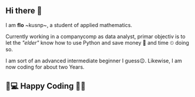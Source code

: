 ## Hi there 👋


I am **flo** ~kusnp~, a student of applied mathematics.

Currently working in a companycomp as data analyst, primar objectiv is to let the _"elder"_ know how to use Python and save money 💸 and time ⏲ doing so. 

I am sort of an advanced intermediate beginner I guess😉. Likewise, I am now coding for about two Years.


## 🎇💻 Happy Coding 👾🎨
